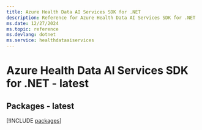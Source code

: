 ```yaml
---
title: Azure Health Data AI Services SDK for .NET
description: Reference for Azure Health Data AI Services SDK for .NET
ms.date: 12/27/2024
ms.topic: reference
ms.devlang: dotnet
ms.service: healthdataaiservices
---
```

# Azure Health Data AI Services SDK for .NET - latest
## Packages - latest
[!INCLUDE [packages](health-data-ai-services-index.md)]